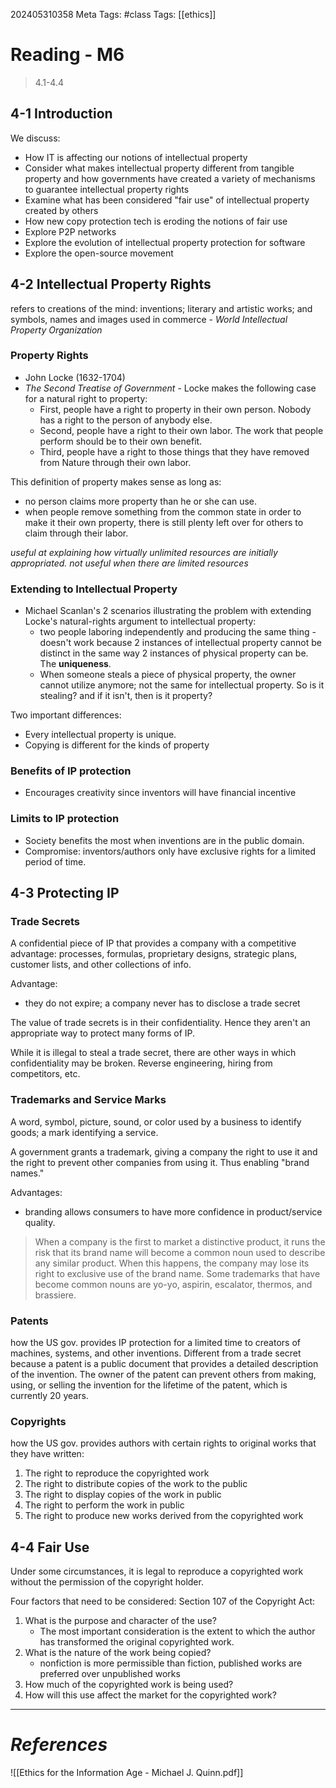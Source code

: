 202405310358
Meta Tags: #class
Tags: [[ethics]]

# Reading - M6

>4.1-4.4

## 4-1 Introduction

We discuss:
- How IT is affecting our notions of intellectual property
- Consider what makes intellectual property different from tangible property and how governments have created a variety of mechanisms to guarantee intellectual property rights
- Examine what has been considered "fair use" of intellectual property created by others
- How new copy protection tech is eroding the notions of fair use
- Explore P2P networks
- Explore the evolution of intellectual property protection for software
- Explore the open-source movement

## 4-2 Intellectual Property Rights

refers to creations of the mind: inventions; literary and artistic works; and symbols, names and images used in commerce - *World Intellectual Property Organization*

### Property Rights

- John Locke (1632-1704)
- *The Second Treatise of Government* - Locke makes the following case for a natural right to property:
	- First, people have a right to property in their own person. Nobody has a right to the person of anybody else.
	- Second, people have a right to their own labor. The work that people perform should be to their own benefit.
	- Third, people have a right to those things that they have removed from Nature through their own labor.

This definition of property makes sense as long as:
- no person claims more property than he or she can use.
- when people remove something from the common state in order to make it their own property, there is still plenty left over for others to claim through their labor.

*useful at explaining how virtually unlimited resources are initially appropriated. not useful when there are limited resources*

### Extending to Intellectual Property

- Michael Scanlan's 2 scenarios illustrating the problem with extending Locke's natural-rights argument to intellectual property:
	- two people laboring independently and producing the same thing - doesn't work because 2 instances of intellectual property cannot be distinct in the same way 2 instances of physical property can be. The **uniqueness**.
	- When someone steals a piece of physical property, the owner cannot utilize anymore; not the same for intellectual property. So is it stealing? and if it isn't, then is it property?

Two important differences:
- Every intellectual property is unique.
- Copying is different for the kinds of property

### Benefits of IP protection

- Encourages creativity since inventors will have financial incentive

### Limits to IP protection

- Society benefits the most when inventions are in the public domain.
- Compromise: inventors/authors only have exclusive rights for a limited period of time.

## 4-3 Protecting IP

### Trade Secrets

A confidential piece of IP that provides a company with a competitive advantage: processes, formulas, proprietary designs, strategic plans, customer lists, and other collections of info.

Advantage:
- they do not expire; a company never has to disclose a trade secret

The value of trade secrets is in their confidentiality. Hence they aren't an appropriate way to protect many forms of IP. 

While it is illegal to steal a trade secret, there are other ways in which confidentiality may be broken. Reverse engineering, hiring from competitors, etc.

### Trademarks and Service Marks

A word, symbol, picture, sound, or color used by a business to identify goods; a mark identifying a service.

A government grants a trademark, giving a company the right to use it and the right to prevent other companies from using it. Thus enabling "brand names."

Advantages:
- branding allows consumers to have more confidence in product/service quality.

>When a company is the first to market a distinctive product, it runs the risk that its brand name will become a common noun used to describe any similar product. When this happens, the company may lose its right to exclusive use of the brand name. Some trademarks that have become common nouns are yo-yo, aspirin, escalator, thermos, and brassiere.

### Patents

how the US gov. provides IP protection for a limited time to creators of machines, systems, and other inventions. Different from a trade secret because a patent is a public document that provides a detailed description of the invention. The owner of the patent can prevent others from making, using, or selling the invention for the lifetime of the patent, which is currently 20 years.

### Copyrights

how the US gov. provides authors with certain rights to original works that they have written:

1. The right to reproduce the copyrighted work
2. The right to distribute copies of the work to the public
3. The right to display copies of the work in public
4. The right to perform the work in public
5. The right to produce new works derived from the copyrighted work

## 4-4 Fair Use

Under some circumstances, it is legal to reproduce a copyrighted work without the permission of the copyright holder.

Four factors that need to be considered: Section 107 of the Copyright Act:
1. What is the purpose and character of the use?
	- The most important consideration is the extent to which the author has transformed the original copyrighted work.
2. What is the nature of the work being copied?
	- nonfiction is more permissible than fiction, published works are preferred over unpublished works
3. How much of the copyrighted work is being used?
4. How will this use affect the market for the copyrighted work?



---
# *References*
![[Ethics for the Information Age - Michael J. Quinn.pdf]]